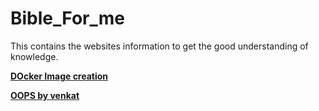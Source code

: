 # Bible_For_me
This contains the websites information to get the good understanding of knowledge.

**[DOcker Image creation](https://deis.com/blog/2015/creating-sharing-first-docker-image/ )** 

**[OOPS by venkat](https://venkatb4me.wordpress.com/2011/10/24/introduction-to-object-oriented-programming-concepts-oop-and-more/)** 
